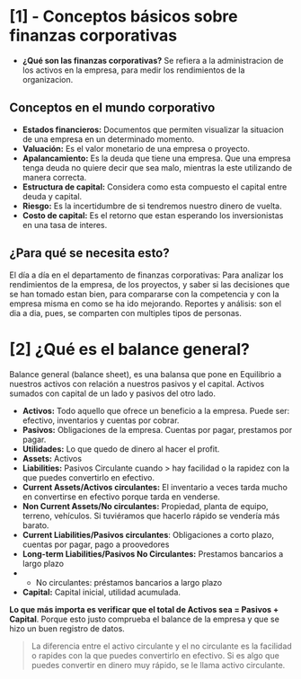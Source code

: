 # [1] - Conceptos básicos sobre finanzas corporativas

- **¿Qué son las finanzas corporativas?**
Se refiera a la administracion de los activos en la empresa, para medir los rendimientos de la organizacion.

## Conceptos en el mundo corporativo

- **Estados financieros:** Documentos que permiten visualizar la situacion de una empresa en un determinado momento.
- **Valuación:** Es el valor monetario de una empresa o proyecto.
- **Apalancamiento:** Es la deuda que tiene una empresa. Que una empresa tenga deuda no quiere decir que sea malo, mientras la este utilizando de manera correcta.
- **Estructura de capital:** Considera como esta compuesto el capital entre deuda y capital.
- **Riesgo:** Es la incertidumbre de si tendremos nuestro dinero de vuelta.
- **Costo de capital:** Es el retorno que estan esperando los inversionistas en una tasa de interes.

 ## ¿Para qué se necesita esto?
 
El día a día en el departamento de finanzas corporativas: Para analizar los rendimientos de la empresa, de los proyectos, y saber si las decisiones
que se han tomado estan bien, para compararse con la competencia y con la empresa misma en como se ha ido mejorando.
Reportes y análisis: son el dia a dia, pues, se comparten con multiples tipos de personas.

# [2] ¿Qué es el balance general?
 Balance general (balance sheet), es una balansa que pone en Equilibrio a nuestros activos con relación a nuestros pasivos y el capital.
 Activos sumados con capital de un lado y pasivos del otro lado.
- **Activos:** Todo aquello que ofrece un beneficio a la empresa. Puede ser: efectivo, inventarios y cuentas por cobrar.
- **Pasivos:** Obligaciones de la empresa. Cuentas por pagar, prestamos por pagar.
- **Utilidades:** Lo que quedo de dinero al hacer el profit.
- **Assets:** Activos
- **Liabilities:** Pasivos Circulante cuando > hay facilidad o la rapidez con la que puedes convertirlo en efectivo.
- **Current Assets/Activos circulantes:** El inventario a veces tarda mucho en convertirse en efectivo porque tarda en venderse.
- **Non Current Assets/No circulantes:** Propiedad, planta de equipo, terreno, vehículos. Si tuviéramos que hacerlo rápido se vendería más barato.
- **Current Liabilities/Pasivos circulantes**: Obligaciones a corto plazo, cuentas por pagar, pago a proovedores
- **Long-term Liabilities/Pasivos No Circulantes:** Prestamos bancarios a largo plazo
- - No circulantes: préstamos bancarios a largo plazo
- **Capital:** Capital inicial, utilidad acumulada.

**Lo que más importa es verificar que el total de Activos sea = Pasivos + Capital**. Porque esto justo comprueba
el balance de la empresa y que se hizo un buen registro de datos.

> La diferencia entre el activo circulante y el no circulante es la facilidad o rapides con la que puedes convertirlo en efectivo. Si es algo que puedes convertir
> en dinero muy rápido, se le llama activo circulante.
